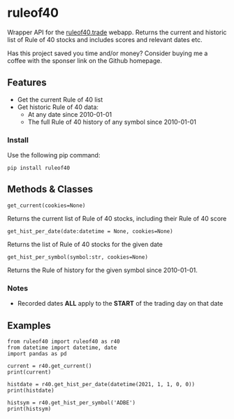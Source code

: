 # ruleof40
Wrapper API for the [ruleof40.trade](https://ruleof40.trade/) webapp.  Returns the current and historic list of Rule of 40 stocks and includes scores and relevant dates etc.

Has this project saved you time and/or money?  Consider buying me a coffee with the sponser link on the Github homepage.

## Features
* Get the current Rule of 40 list
* Get historic Rule of 40 data:
    * At any date since 2010-01-01
    * The full Rule of 40 history of any symbol since 2010-01-01

### Install
Use the following pip command:
```
pip install ruleof40
```

## Methods & Classes
```
get_current(cookies=None)
```
Returns the current list of Rule of 40 stocks, including their Rule of 40 score 

```
get_hist_per_date(date:datetime = None, cookies=None)
```
Returns the list of Rule of 40 stocks for the given date

```
get_hist_per_symbol(symbol:str, cookies=None)
```
Returns the Rule of history for the given symbol since 2010-01-01.

### Notes
- Recorded dates **ALL** apply to the **START** of the trading day on that date


## Examples

```
from ruleof40 import ruleof40 as r40
from datetime import datetime, date
import pandas as pd

current = r40.get_current()
print(current)

histdate = r40.get_hist_per_date(datetime(2021, 1, 1, 0, 0))
print(histdate)

histsym = r40.get_hist_per_symbol('ADBE')
print(histsym)
```
